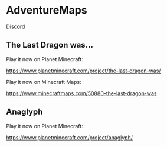 # AdventureMaps
[Discord](https://discord.gg/kr8Y83n9TA)

## The Last Dragon was...
Play it now on Planet Minecraft:

https://www.planetminecraft.com/project/the-last-dragon-was/

Play it now on Minecraft Maps:

https://www.minecraftmaps.com/50880-the-last-dragon-was

## Anaglyph
Play it now on Planet Minecraft:

https://www.planetminecraft.com/project/anaglyph/

